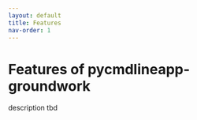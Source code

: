 ```yaml
---
layout: default
title: Features
nav-order: 1
---
```


# Features of pycmdlineapp-groundwork

description tbd
